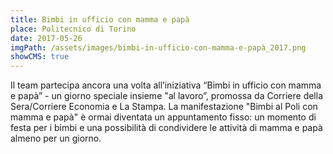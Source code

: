 ```yaml
---
title: Bimbi in ufficio con mamma e papà
place: Politecnico di Torino
date: 2017-05-26
imgPath: /assets/images/bimbi-in-ufficio-con-mamma-e-papà_2017.png
showCMS: true
---
```

Il team partecipa ancora una volta all’iniziativa “Bimbi in ufficio con mamma e papà” - un giorno speciale insieme "al lavoro”, promossa da Corriere della Sera/Corriere Economia e La Stampa. La manifestazione "Bimbi al Poli con mamma e papà" è ormai diventata un appuntamento fisso: un momento di festa per i bimbi e una possibilità di condividere le attività di mamma e papà almeno per un giorno.